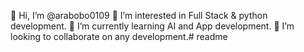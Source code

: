 👋 Hi, I’m @arabobo0109
👀 I’m interested in Full Stack & python development.
🌱 I’m currently learning AI and App development.
💞️ I’m looking to collaborate on any development.# readme

